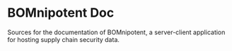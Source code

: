 # BOMnipotent Doc

Sources for the documentation of BOMnipotent, a server-client application for hosting supply chain security data.


